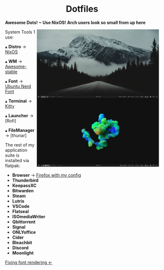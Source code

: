 <h1 align='center'>Dotfiles</h1>

**Awesome Dots! ~ Use NixOS! Arch users look so small from up here**

<img src='Desktop.png' alt='AwesomeWM' align='right' width='400px'/>

<img src='Desktop2.png' alt='AwesomeWM' align='right' width='400px'/>

System Tools 1 use:

   ▴ **Distro** -> [NixOS](https://nixos.org/)

   ▴ **WM** -> [Awesome-stable](https://awesomewm.org/)
   
   ▴ **Font** -> [Ubuntu Nerd Font](https://www.nerdfonts.com/#home)
     
   ▴ **Terminal** -> [Kitty](https://sw.kovidgoyal.net/kitty/)
   
   ▴ **Launcher** -> [Rofi]

   ▴ **FileManager** -> [thunar]

   The rest of my application suite is installed via flatpak:

   * **Browser** -> [Firefox with my config](https://github.com/jijtech/Firefox-chrome)
   * **Thunderbird**
   * **KeepassXC**
   * **Bitwarden**
   * **Steam**
   * **Lutris**
   * **VSCode**
   * **Flatseal**
   * **ISOmediaWriter**
   * **Qbittorrent**
   * **Signal**
   * **ONLYoffice**
   * **Cider**
   * **Bleachbit**
   * **Discord**
   * **Moonlight**

[Fixing font rendering <- ](https://wiki.manjaro.org/index.php/Improve_Font_Rendering)

